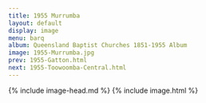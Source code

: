 ```yaml
---
title: 1955 Murrumba
layout: default
display: image
menu: barq
album: Queensland Baptist Churches 1851-1955 Album
image: 1955-Murrumba.jpg
prev: 1955-Gatton.html
next: 1955-Toowoomba-Central.html
---
```

{% include image-head.md %}
{% include image.html %}